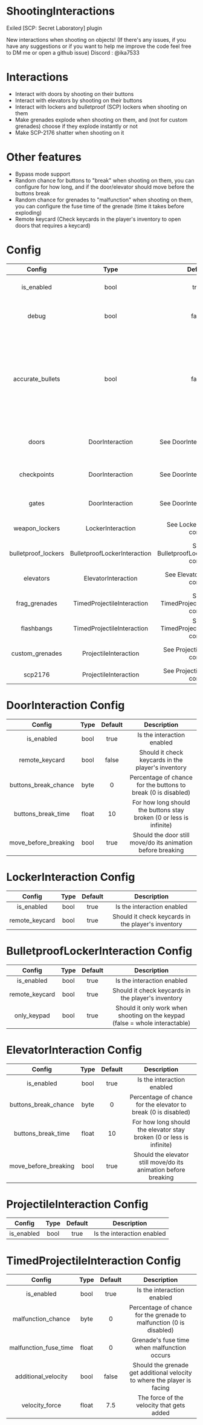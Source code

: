 # ShootingInteractions
Exiled [SCP: Secret Laboratory] plugin

New interactions when shooting on objects!
(If there's any issues, if you have any suggestions or if you want to help me improve the code feel free to DM me or open a github issue)
Discord : @ika7533

# Interactions
* Interact with doors by shooting on their buttons
* Interact with elevators by shooting on their buttons
* Interact with lockers and bulletproof (SCP) lockers when shooting on them
* Make grenades explode when shooting on them, and (not for custom grenades) choose if they explode instantly or not
* Make SCP-2176 shatter when shooting on it

# Other features
* Bypass mode support
* Random chance for buttons to "break" when shooting on them, you can configure for how long, and if the door/elevator should move before the buttons break
* Random chance for grenades to "malfunction" when shooting on them, you can configure the fuse time of the grenade (time it takes before exploding)
* Remote keycard (Check keycards in the player's inventory to open doors that requires a keycard)

# Config
| Config | Type | Default | Description |
| :-------------: | :---------: | :---------: | :---------:
| is_enabled | bool | true | Is the plugin enabled
| debug | bool | false | Are the plugin's debug logs enabled
| accurate_bullets | bool | false | Should it take into account where the bullet actually lands, instead of the center of the player's screen
| doors | DoorInteraction | See DoorInteraction config | Default doors buttons interaction
| checkpoints | DoorInteraction | See DoorInteraction config | Checkpoint doors buttons interaction
| gates | DoorInteraction | See DoorInteraction config | Gates buttons interaction
| weapon_lockers | LockerInteraction | See LockerInteraction config | Weapon lockers interaction
| bulletproof_lockers | BulletproofLockerInteraction | See BulletproofLockerInteraction config | Bulletproof lockers interaction
| elevators | ElevatorInteraction | See ElevatorInteraction config | Elevators buttons interaction
| frag_grenades | TimedProjectileInteraction | See TimedProjectileInteraction config | Frag grenades interaction
| flashbangs | TimedProjectileInteraction | See TimedProjectileInteraction config | Flashbangs interaction
| custom_grenades | ProjectileInteraction | See ProjectileInteraction config | Custom grenades interaction
| scp2176 | ProjectileInteraction | See ProjectileInteraction config | SCP-2176 interaction

# DoorInteraction Config
| Config | Type | Default | Description |
| :-------------: | :---------: | :---------: | :---------:
| is_enabled | bool | true | Is the interaction enabled
| remote_keycard | bool | false | Should it check keycards in the player's inventory
| buttons_break_chance | byte | 0 | Percentage of chance for the buttons to break (0 is disabled)
| buttons_break_time | float | 10 | For how long should the buttons stay broken (0 or less is infinite)
| move_before_breaking | bool | true | Should the door still move/do its animation before breaking

# LockerInteraction Config
| Config | Type | Default | Description |
| :-------------: | :---------: | :---------: | :---------:
| is_enabled | bool | true | Is the interaction enabled
| remote_keycard | bool | true | Should it check keycards in the player's inventory

# BulletproofLockerInteraction Config
| Config | Type | Default | Description |
| :-------------: | :---------: | :---------: | :---------:
| is_enabled | bool | true | Is the interaction enabled
| remote_keycard | bool | true | Should it check keycards in the player's inventory
| only_keypad | bool | true | Should it only work when shooting on the keypad (false = whole interactable)

# ElevatorInteraction Config
| Config | Type | Default | Description |
| :-------------: | :---------: | :---------: | :---------:
| is_enabled | bool | true | Is the interaction enabled
| buttons_break_chance | byte | 0 | Percentage of chance for the elevator to break (0 is disabled)
| buttons_break_time | float | 10 | For how long should the elevator stay broken (0 or less is infinite)
| move_before_breaking | bool | true | Should the elevator still move/do its animation before breaking

# ProjectileInteraction Config
| Config | Type | Default | Description |
| :-------------: | :---------: | :---------: | :---------:
| is_enabled | bool | true | Is the interaction enabled

# TimedProjectileInteraction Config
| Config | Type | Default | Description |
| :-------------: | :---------: | :---------: | :---------:
| is_enabled | bool | true | Is the interaction enabled
| malfunction_chance | byte | 0 | Percentage of chance for the grenade to malfunction (0 is disabled)
| malfunction_fuse_time | float | 0 | Grenade's fuse time when malfunction occurs
| additional_velocity | bool | false | Should the grenade get additional velocity to where the player is facing
| velocity_force | float | 7.5 | The force of the velocity that gets added
